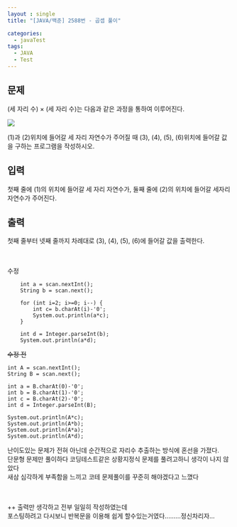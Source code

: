 ```yaml
---
layout : single
title: "[JAVA/백준] 2588번 - 곱셉 풀이"

categories:
  - javaTest
tags:
  - JAVA
  - Test
---
```


## 문제

(세 자리 수) × (세 자리 수)는 다음과 같은 과정을 통하여 이루어진다.

![](https://www.acmicpc.net/upload/images/f5NhGHVLM4Ix74DtJrwfC97KepPl27s%20(1).png)

(1)과 (2)위치에 들어갈 세 자리 자연수가 주어질 때 (3), (4), (5), (6)위치에 들어갈 값을 구하는 프로그램을 작성하시오.

## 입력

첫째 줄에 (1)의 위치에 들어갈 세 자리 자연수가, 둘째 줄에 (2)의 위치에 들어갈 세자리 자연수가 주어진다.

## 출력

첫째 줄부터 넷째 줄까지 차례대로 (3), (4), (5), (6)에 들어갈 값을 출력한다.<br><br><br>

수정
~~~
	int a = scan.nextInt();
	String b = scan.next();
		
	for (int i=2; i>=0; i--) {
		int c= b.charAt(i)-'0';
		System.out.println(a*c);
	}
		
	int d = Integer.parseInt(b);
	System.out.println(a*d);
~~~

~~수정 전~~ 
~~~  
int A = scan.nextInt();
String B = scan.next();
		
int a = B.charAt(0)-'0';
int b = B.charAt(1)-'0';
int c = B.charAt(2)-'0';
int d = Integer.parseInt(B);
			
System.out.println(A*c);
System.out.println(A*b);
System.out.println(A*a);
System.out.println(A*d);
~~~

난이도있는 문제가 전혀 아닌데 순간적으로 자리수 추출하는 방식에 혼선을 가졌다.<br>단문형 문제만 풀이하다 코딩테스트같은 상황지정식 문제를 풀려고하니 생각이 나지 않았다<br>새삼 심각하게 부족함을 느끼고 코테 문제풀이를 꾸준히 해야겠다고 느꼈다<br><br><br>

++ 출력만 생각하고 전부 일일히 작성하였는데<br>포스팅하려고 다시보니 반복문을 이용해 쉽게 할수있는거였다.........정신차리자...<br>
